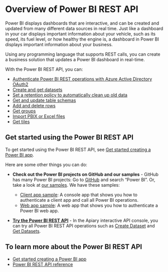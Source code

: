 ﻿<properties
   pageTitle="Overview of Power BI REST API"
   description="Overview of Power BI REST API"
   services="powerbi"
   documentationCenter=""
   authors="derrickv"
   manager="mblythe"
   editor=""
   tags=""/>

<tags
   ms.service="powerbi"
   ms.devlang="NA"
   ms.topic="article"
   ms.tgt_pltfrm="NA"
   ms.workload="powerbi"
   ms.date="11/1/2015"
   ms.author="derrickv"/>

# Overview of Power BI REST API

Power BI displays dashboards that are interactive, and can be created and updated from many different data sources in real time. Just like a dashboard in your car displays important information about your vehicle, such as its speed, its fuel level, or how healthy the engine is, a dashboard in Power BI displays important information about your business.

Using any programming language that supports REST calls, you can create a business solution that updates a Power BI dashboard in real-time.

With the Power BI REST API, you can:
-	[Authenticate Power BI REST operations with Azure Active Directory OAuth2](powerbi-developer-authenticate-to-power-bi-service.md)
-	[Create and get datasets](https://msdn.microsoft.com/en-us/library/mt203551.aspx)
-	[Set a retention policy to automatically clean up old data](https://msdn.microsoft.com/en-us/library/mt186545.aspx)
-	[Get and update table schemas](https://msdn.microsoft.com/en-us/library/mt203557.aspx)
-	[Add and delete rows](https://msdn.microsoft.com/en-us/library/mt203566.aspx)
- [Get groups](https://msdn.microsoft.com/en-us/library/mt243842.aspx)
- [Import PBIX or Excel files](https://msdn.microsoft.com/en-us/library/mt243837.aspx)
- [Get tiles](https://msdn.microsoft.com/en-us/library/mt465741.aspx)

## Get started using the Power BI REST API

To get started using the Power BI REST API, see
[Get started creating a Power BI app](powerbi-developer-steps-to-create-a-power-bi-app.md).

Here are some other things you can do:

-	**Check out the Power BI projects on GitHub and our samples** - GitHub has many Power BI projects: Go to [GitHub](https://github.com/search?utf8=%E2%9C%93&q=Power+BI) and search “Power BI”. Or, take a look at [our samples](http://go.microsoft.com/fwlink/?LinkId=618971). We have these samples:
	-	[Client app sample](https://msdn.microsoft.com/en-US/library/mt186159.aspx): A console app that shows you how to authenticate a client app and call all Power BI operations.
	-	[Web app sample](https://msdn.microsoft.com/en-us/library/mt186158.aspx): A web app that shows you how to authenticate a Power BI web app.

-	[**Try the Power BI REST API**](http://docs.powerbi.apiary.io/) -
In the Apiary interactive API console, you can try all Power BI REST API operations such as [Create Dataset](https://msdn.microsoft.com/en-us/library/mt203562.aspx) and [Get Datasets](https://msdn.microsoft.com/en-us/library/mt203567.aspx).

## To learn more about the Power BI REST API

- [Get started creating a Power BI app](powerbi-developer-steps-to-create-a-power-bi-app.md)
- [Power BI REST API reference](https://msdn.microsoft.com/en-US/library/mt147898.aspx)
